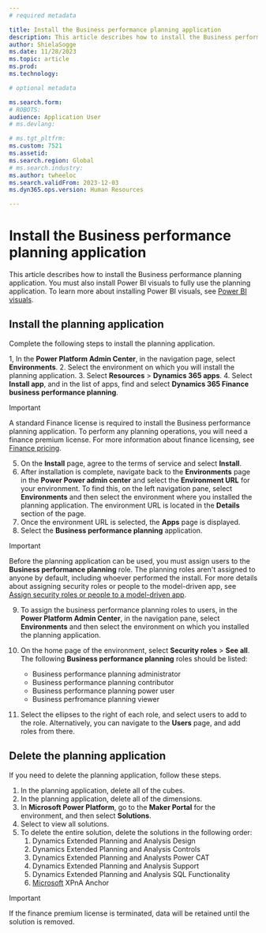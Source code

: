 ```yaml
---
# required metadata

title: Install the Business performance planning application
description: This article describes how to install the Business performance planning application in Microsoft Dynamics 365 Finance.
author: ShielaSogge
ms.date: 11/28/2023
ms.topic: article
ms.prod: 
ms.technology: 

# optional metadata

ms.search.form: 
# ROBOTS: 
audience: Application User
# ms.devlang: 

# ms.tgt_pltfrm: 
ms.custom: 7521
ms.assetid: 
ms.search.region: Global
# ms.search.industry: 
ms.author: twheeloc
ms.search.validFrom: 2023-12-03
ms.dyn365.ops.version: Human Resources

---
```

# Install the Business performance planning application

This article describes how to install the Business performance planning application. You must also install Power BI visuals to fully use the planning application. To learn more about installing Power BI visuals, see [Power BI visuals](/power-bi/developer/visuals/).

## Install the planning application
Complete the following steps to install the planning application.

1, In the **Power Platform Admin Center**, in the navigation page, select **Environments**.
2. Select the environment on which you will install the planning application.
3. Select **Resources** > **Dynamics 365 apps**.
4. Select **Install app**, and in the list of apps, find and select **Dynamics 365 Finance business performance planning**.

> [!IMPORTANT]
> A standard Finance license is required to install the Business performance planning application.  To perform any planning operations, you will need a finance premium license. For more information about finance licensing, see [Finance pricing](https://dynamics.microsoft.com/en-us/finance/pricing/).

5. On the **Install** page, agree to the terms of service and select **Install**.
6. After installation is complete, navigate back to the **Environments** page in the **Power Power admin center**  and select the **Environment URL** for your environment. To find this, on the left navigation pane, select **Environments** and then select the environment where you installed the planning application. The environment URL is located in the **Details** section of the page.
7. Once the environment URL is selected, the **Apps** page is displayed.  
8. Select the **Business performance planning** application.

> [!IMPORTANT]
> Before the planning application can be used, you must assign users to the **Business performance planning** role. The planning roles aren't assigned to anyone by default, including whoever performed the install. For more details about assigning security roles or people to the model-driven app, see [Assign security roles or people to a model-driven app](/power-apps/maker/model-driven-apps/share-model-driven-app#assign-security-roles-or-people-to-a-model-driven-app). 

9. To assign the business performance planning roles to users, in the **Power Platform Admin Center**, in the navigation pane, select **Environments** and then select the environment on which you installed the planning application.
10. On the home page of the environment, select **Security roles** > **See all**. The following **Business performance planning** roles should be listed:

    - Business performance planning administrator
    - Business performance planning contributor
    - Business performance planning power user
    - Business perfromance planning viewer


11. Select the ellipses to the right of each role, and select users to add to the role. Alternatively, you can navigate to the **Users** page, and add roles from there.

## Delete the planning application
If you need to delete the planning application, follow these steps.

1.  In the planning application, delete all of the cubes.
2.  In the planning application, delete all of the dimensions.
3.  In **Microsoft Power Platform**, go to the **Maker Portal** for the environment, and then select **Solutions**.
4.  Select to view all solutions.
5.  To delete the entire solution, delete the solutions in the following order:
    1.  Dynamics Extended Planning and Analysis Design
    2.  Dynamics Extended Planning and Analysis Controls
    3.  Dynamics Extended Planning and Analysts Power CAT
    4.  Dynamics Extended Planning and Analysis Support
    5.  Dynamics Extended Planning and Analysis SQL Functionality
    6.  [Microsoft](https://make.preprod.powerapps.com/environments/072ff55f-8d3a-e292-b124-88c671ed04f1/solutions/b392f266-1d4b-4149-8b57-22d811e1741f) XPnA Anchor

> [!IMPORTANT]
> If the finance premium license is terminated, data will be retained until the solution is removed.
